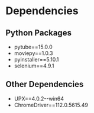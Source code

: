 # Dependencies
## Python Packages
- pytube==15.0.0
- moviepy==1.0.3
- pyinstaller==5.10.1
- selenium==4.9.1
## Other Dependencies
- UPX==4.0.2--win64
- ChromeDriver==112.0.5615.49